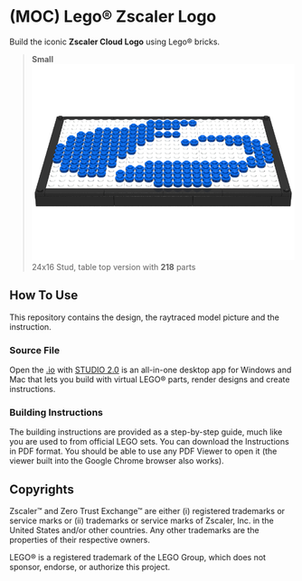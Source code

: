 # (MOC) Lego® Zscaler Logo
Build the iconic __Zscaler Cloud Logo__ using Lego® bricks.

> __Small__
> ![LEGO Zscaler Logo](Zscaler-Logo-Small.png)
> 24x16 Stud, table top version with __218__ parts

## How To Use
This repository contains the design, the raytraced model picture and the instruction.

### Source File
Open the [.io](Zscaler-Logo-Small.io) with [STUDIO 2.0](https://www.bricklink.com/v3/studio/download.page) is an all-in-one desktop app for Windows and Mac that lets you build with virtual LEGO® parts, render designs and create instructions.

### Building Instructions
The building instructions are provided as a step-by-step guide, much like you are used to from official LEGO sets. You can download the Instructions in PDF format. You should be able to use any PDF Viewer to open it (the viewer built into the Google Chrome browser also works).

## Copyrights
Zscaler™ and Zero Trust Exchange™ are either (i) registered trademarks or service marks or (ii) trademarks or service marks of Zscaler, Inc. in the United States and/or other countries. Any other trademarks are the properties of their respective owners.

LEGO® is a registered trademark of the LEGO Group, which does not sponsor, endorse, or authorize this  project.